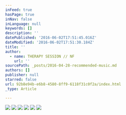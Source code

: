```yaml
---
inFeed: true
hasPage: true
inNav: false
inLanguage: null
keywords: []
description: ''
datePublished: '2016-06-02T17:51:45.016Z'
dateModified: '2016-06-02T17:51:30.184Z'
title: ''
author:
  - name: THERAPY SESSION // NF
    url: ''
sourcePath: _posts/2016-04-28-recommended-music.md
authors: []
publisher: null
starred: false
url: 92b8e94b-e6b8-4580-8ff9-6118f31c0f2a/index.html
_type: Article

---
```

![](https://the-grid-user-content.s3-us-west-2.amazonaws.com/28712525-b918-4299-899f-d65d6ec71aa2.png)
![](https://the-grid-user-content.s3-us-west-2.amazonaws.com/655b9eaa-b4c1-4f47-8fd3-3fae6ca73be7.png)
![](https://the-grid-user-content.s3-us-west-2.amazonaws.com/ceb32ef3-3758-48a8-af26-3a18406fef2a.png)
![](https://the-grid-user-content.s3-us-west-2.amazonaws.com/b5f8a0ec-90b7-43a8-ad57-b78afdd24759.png)
![](https://the-grid-user-content.s3-us-west-2.amazonaws.com/328ed65e-8135-4b8e-860f-7abff4f6f44e.png)
![](https://the-grid-user-content.s3-us-west-2.amazonaws.com/1c38ad2a-503c-4dc0-9e6c-aae2c490a3e4.png)